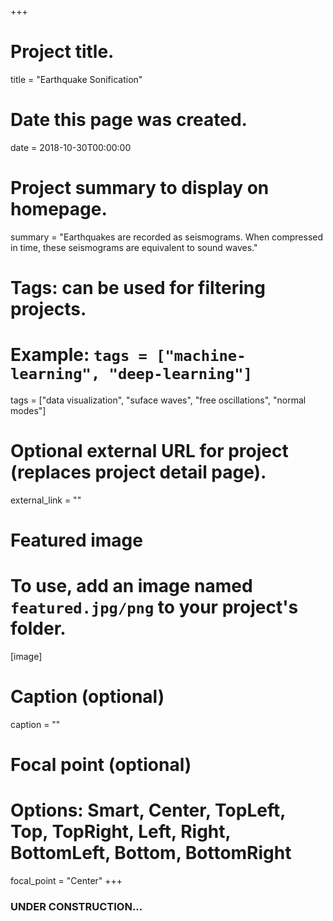 +++
# Project title.
title = "Earthquake Sonification"

# Date this page was created.
date = 2018-10-30T00:00:00

# Project summary to display on homepage.
summary = "Earthquakes are recorded as seismograms. When compressed in time, these seismograms are equivalent to sound waves."

# Tags: can be used for filtering projects.
# Example: `tags = ["machine-learning", "deep-learning"]`
tags = ["data visualization", "suface waves", "free oscillations", "normal modes"]

# Optional external URL for project (replaces project detail page).
external_link = ""

# Featured image
# To use, add an image named `featured.jpg/png` to your project's folder. 
[image]
  # Caption (optional)
  caption = ""
  
  # Focal point (optional)
  # Options: Smart, Center, TopLeft, Top, TopRight, Left, Right, BottomLeft, Bottom, BottomRight
  focal_point = "Center"
+++

### UNDER CONSTRUCTION...
